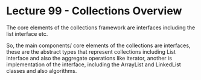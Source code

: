 # Lecture 99 - Collections Overview

The core elements of the collections framework are interfaces including the list interface etc. <br />

So, the main components/ core elements of the collections are interfaces, these are the abstract types that represent
 collections including List interface and also the aggregate operations like iterator, another is implementation of 
 the interface, including the ArrayList and LinkedList classes and also algorithms.
 
 
 
 
 
 

